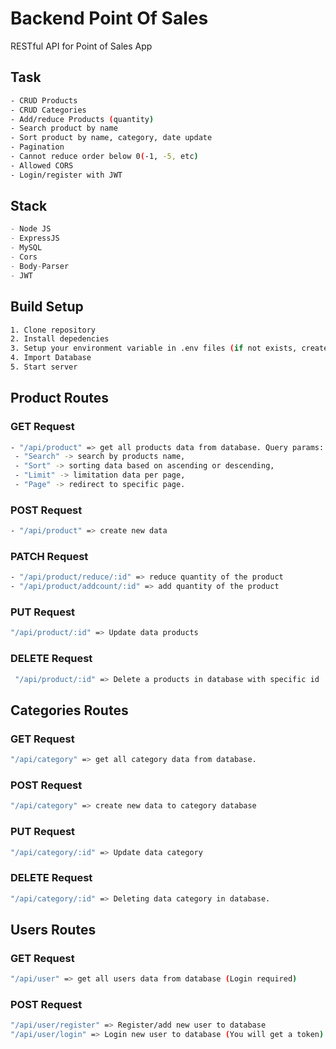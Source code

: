 # Backend Point Of Sales

RESTful API for Point of Sales App

## Task
```bash
- CRUD Products
- CRUD Categories
- Add/reduce Products (quantity)
- Search product by name
- Sort product by name, category, date update
- Pagination
- Cannot reduce order below 0(-1, -5, etc)
- Allowed CORS
- Login/register with JWT
```

## Stack

```python
- Node JS
- ExpressJS
- MySQL
- Cors
- Body-Parser
- JWT
```

## Build Setup
```bash
1. Clone repository
2. Install depedencies
3. Setup your environment variable in .env files (if not exists, create your own).
4. Import Database
5. Start server
```
## Product Routes
### GET Request
```bash
- "/api/product" => get all products data from database. Query params:
 - "Search" -> search by products name,
 - "Sort" -> sorting data based on ascending or descending,
 - "Limit" -> limitation data per page,
 - "Page" -> redirect to specific page.
```
### POST Request
```bash
- "/api/product" => create new data
```

### PATCH Request
```bash
- "/api/product/reduce/:id" => reduce quantity of the product
- "/api/product/addcount/:id" => add quantity of the product
```

### PUT Request
```bash
"/api/product/:id" => Update data products
```

### DELETE Request
```bash
 "/api/product/:id" => Delete a products in database with specific id
```
## Categories Routes

### GET Request
```bash
"/api/category" => get all category data from database.
```

### POST Request
```bash
"/api/category" => create new data to category database
```

### PUT Request
```bash
"/api/category/:id" => Update data category
```

### DELETE Request
```bash
"/api/category/:id" => Deleting data category in database.
```
## Users Routes

### GET Request
```bash
"/api/user" => get all users data from database (Login required)
```

### POST Request
```bash
"/api/user/register" => Register/add new user to database
"/api/user/login" => Login new user to database (You will get a token)
```
